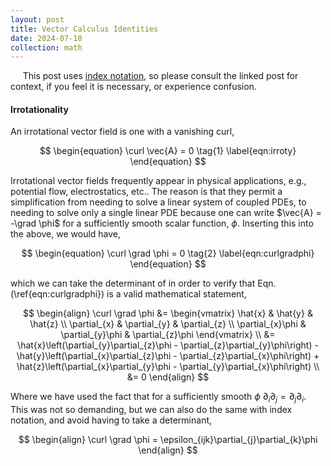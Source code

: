 ```yaml
---
layout: post
title: Vector Calculus Identities
date: 2024-07-18
collection: math
---
```

&nbsp;&nbsp;&nbsp;&nbsp; This post uses [index notation](./2024-07-15_indexnotation), so please consult the linked post for context, if you feel it is necessary, or experience confusion. 

#### Irrotationality
An irrotational vector field is one with a vanishing curl,

$$
\begin{equation}
\curl \vec{A} = 0 \tag{1} \label{eqn:irroty}
\end{equation}
$$

Irrotational vector fields frequently appear in physical applications, e.g., potential flow, electrostatics, etc.. The reason is that they permit a simplification from needing to solve a linear system of coupled PDEs, to needing to solve only a single linear PDE because one can write $\vec{A} = -\grad \phi$ for a sufficiently smooth scalar function, $\phi$. Inserting this into the above, we would have,

$$
\begin{equation}
\curl \grad \phi = 0 \tag{2} \label{eqn:curlgradphi}
\end{equation}
$$

which we can take the determinant of in order to verify that Eqn. (\ref{eqn:curlgradphi}) is a valid mathematical statement,

$$
\begin{align}
\curl \grad \phi &= 
\begin{vmatrix}
\hat{x} & \hat{y} & \hat{z} \\
\partial_{x} & \partial_{y} & \partial_{z} \\
\partial_{x}\phi & \partial_{y}\phi & \partial_{z}\phi
\end{vmatrix} \\
&= \hat{x}\left(\partial_{y}\partial_{z}\phi - \partial_{z}\partial_{y}\phi\right) - \hat{y}\left(\partial_{x}\partial_{z}\phi - \partial_{z}\partial_{x}\phi\right) + \hat{z}\left(\partial_{x}\partial_{y}\phi - \partial_{y}\partial_{x}\phi\right) \\
&= 0 
\end{align}
$$

Where we have used the fact that for a sufficiently smooth $\phi$ $\partial_{i}\partial_{j} = \partial_{j}\partial_{i}$. This was not so demanding, but we can also do the same with index notation, and avoid having to take a determinant,

$$
\begin{align}
\curl \grad \phi = \epsilon_{ijk}\partial_{j}\partial_{k}\phi 
\end{align}
$$